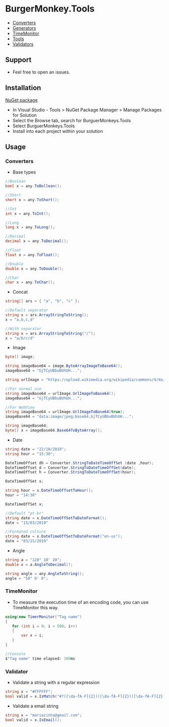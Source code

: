 # BurgerMonkey.Tools

- [Converters](#converters)
- [Generators](#generators)
- [TimeMonitor](#timemonitor)
- [Tools](#tools)
- [Validators](#validator)

## Support

* Feel free to open an issues.

## Installation

[NuGet package](//link)

* In Visual Studio - Tools > NuGet Package Manager > Manage Packages for Solution
* Select the Browse tab, search for BurguerMonkeys.Tools
* Select BurguerMonkeys.Tools
* Install into each project within your solution

## Usage

### Converters
- Base types

```csharp
//Boolean
bool x = any.ToBollean(); 

//Short
short x = any.ToShort();

//Int
int x = any.ToInt();

//Long
long x = any.ToLong();

//Decimal
decimal x = any.ToDecimal();

//Float
float x = any.ToFloat();

//Double
double x = any.ToDouble();

//Char
char x = any.ToChar();
```

- Concat
```csharp
string[] ars = { "a", "b", "c" };

//Default separator
string x = ars.ArrayStringToString();
x = "a,b,c,d"

//With separator
string x = ars.ArrayStringToString("/");
x = "a/b/c/d"
```
- Image

```csharp
byte[] image;

string imageBase64 = image.ByteArrayImageToBase64();
imageBase64 = "GjTCyUBbuBUhUH...";
```

```csharp
string urlImage = "https://upload.wikimedia.org/wikipedia/commons/4/4e/Macaca_nigra_self-portrait_large.jpg";

//For normal use
string imageBase64 = urlImage.UrlImageToBase64();
imageBase64 = "GjTCyUBbuBUhUH...";

//For WebView
string imageBase64 = urlImage.UrlImageToBase64(true);
imageBase64 = "data:image/jpeg;base64,GjTCyUBbuBUhUH...";
```
```csharp
string imageBase64;
byte[] x = imageBase64.Base64ToByteArray();
```
- Date

```csharp
string date = "22/10/2019";
string hour = "15:30";

DateTimeOffset dh = Converter.StringToDateTimeOffSet (date ,hour);
DateTimeOffset d = Converter.StringToDateTimeOffSet(date);
DateTimeOffset h = Converter.StringToDateTimeOffSet(hour);
```

```csharp
DateTimeOffSet x;

string hour = x.DateTimeOffsetToHour();
hour = "14:30"
```

```csharp
DateTimeOffSet x;

//Default "pt-br"
string date = x.DateTimeOffSetToDateFormat();
date = "15/03/2019"

//Formated culture
string date = x.DateTimeOffSetToDateFormat("en-us");
date = "03/15/2019"
```
- Angle
```csharp
string a = "120° 10' 20";
double x = a.AngleToDecimal(); 
```

```csharp
string angle = any.AngleToString();
angle = "50° 0' 0";
```

### TimeMonitor
- To measure the execution time of an encoding code, you can use TimeMonitor this way.
```csharp
using(new TimerMonitor("Tag name")
{
   for (int i = 0; i < 500; i++)
   {
       var x = i;
   }
}

//Console
$"Tag name" time elapsed: 100ms
```

### Validator
- Validate a string with a regular expression
```csharp
string x = "#FFFFFF";
bool valid = x.IsMatch("#?([\da-fA-F]{2})([\da-fA-F]{2})([\da-fA-F]{2})");
```

- Validate a email string
```csharp
string x = "mariazinha@gmail.com";
bool valid = x.IsEmail();
```
